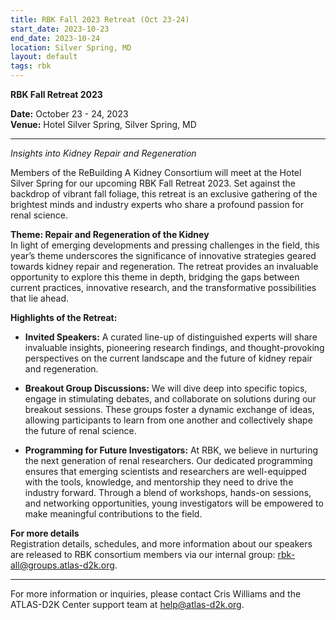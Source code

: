 ```yaml
---
title: RBK Fall 2023 Retreat (Oct 23-24)
start_date: 2023-10-23
end_date: 2023-10-24
location: Silver Spring, MD
layout: default
tags: rbk
---
```


**RBK Fall Retreat 2023**

**Date:** October 23 - 24, 2023  
**Venue:** Hotel Silver Spring, Silver Spring, MD

---

*Insights into Kidney Repair and Regeneration*

Members of the ReBuilding A Kidney Consortium will meet at the Hotel Silver Spring for our upcoming RBK Fall Retreat 2023. Set against the backdrop of vibrant fall foliage, this retreat is an exclusive gathering of the brightest minds and industry experts who share a profound passion for renal science.

**Theme: Repair and Regeneration of the Kidney**  
In light of emerging developments and pressing challenges in the field, this year’s theme underscores the significance of innovative strategies geared towards kidney repair and regeneration. The retreat provides an invaluable opportunity to explore this theme in depth, bridging the gaps between current practices, innovative research, and the transformative possibilities that lie ahead.

**Highlights of the Retreat:**

- **Invited Speakers:** A curated line-up of distinguished experts will share invaluable insights, pioneering research findings, and thought-provoking perspectives on the current landscape and the future of kidney repair and regeneration.

- **Breakout Group Discussions:** We will dive deep into specific topics, engage in stimulating debates, and collaborate on solutions during our breakout sessions. These groups foster a dynamic exchange of ideas, allowing participants to learn from one another and collectively shape the future of renal science.

- **Programming for Future Investigators:** At RBK, we believe in nurturing the next generation of renal researchers. Our dedicated programming ensures that emerging scientists and researchers are well-equipped with the tools, knowledge, and mentorship they need to drive the industry forward. Through a blend of workshops, hands-on sessions, and networking opportunities, young investigators will be empowered to make meaningful contributions to the field.

**For more details**  
Registration details, schedules, and more information about our speakers are released to RBK consortium members via our internal group: rbk-all@groups.atlas-d2k.org.

---

For more information or inquiries, please contact Cris Williams and the ATLAS-D2K Center support team at [help@atlas-d2k.org](mailto:help@atlas-d2k.org).
